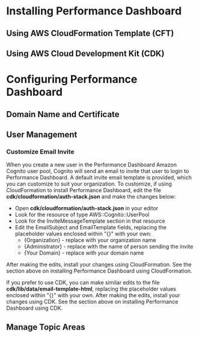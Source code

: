 # Installing Performance Dashboard

## Using AWS CloudFormation Template (CFT)

## Using AWS Cloud Development Kit (CDK)

# Configuring Performance Dashboard

## Domain Name and Certificate

## User Management

### Customize Email Invite

When you create a new user in the Performance Dashboard Amazon Cognito user pool, Cognito will send an email to invite that user to login to Performance Dashboard. A default invite email template is provided, which you can customize to suit your organization. To customize, if using CloudFormation to install Performance Dashboard, edit the file **cdk/cloudformation/auth-stack.json** and make the changes below:

- Open **cdk/cloudformation/auth-stack.json** in your editor
- Look for the resource of type AWS::Cognito::UserPool
- Look for the InviteMessageTemplate section in that resource
- Edit the EmailSubject and EmailTemplate fields, replacing the placeholder values enclosed within "{}" with your own:
  - {Organization} - replace with your organization name
  - {Administrator} - replace with the name of person sending the invite
  - {Your Domain} - replace with your domain name

After making the edits, install your changes using CloudFormation. See the section above on installing Performance Dashboard using CloudFormation.

If you prefer to use CDK, you can make similar edits to the file **cdk/lib/data/email-template-html**, replacing the placeholder values enclosed within "{}" with your own. After making the edits, install your changes using CDK. See the section above on installing Performance Dashboard using CDK.

## Manage Topic Areas
